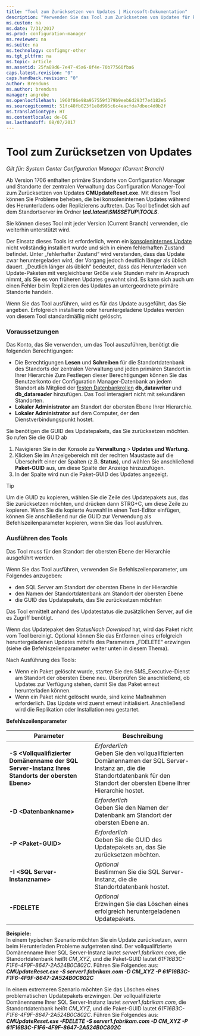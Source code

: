 ```yaml
---
title: "Tool zum Zurücksetzen von Updates | Microsoft-Dokumentation"
description: "Verwenden Sie das Tool zum Zurücksetzen von Updates für konsoleninterne Updates für System Center Configuration Manager."
ms.custom: na
ms.date: 7/31/2017
ms.prod: configuration-manager
ms.reviewer: na
ms.suite: na
ms.technology: configmgr-other
ms.tgt_pltfrm: na
ms.topic: article
ms.assetid: 25fa89d6-7e47-45a6-8f4e-70b77560fba6
caps.latest.revision: "0"
caps.handback.revision: "0"
author: Brenduns
ms.author: brenduns
manager: angrobe
ms.openlocfilehash: 1960f86e98a957559f379b9eeb6d293f7e4182e5
ms.sourcegitcommit: 51fc48fb023f1e8d995c6c4eacfda7dbec4d0b2f
ms.translationtype: HT
ms.contentlocale: de-DE
ms.lasthandoff: 08/07/2017
---
```

# <a name="update-reset-tool"></a>Tool zum Zurücksetzen von Updates

*Gilt für: System Center Configuration Manager (Current Branch)*  


Ab Version 1706 enthalten primäre Standorte von Configuration Manager und Standorte der zentralen Verwaltung das Configuration Manager-Tool zum Zurücksetzen von Updates **CMUpdateReset.exe**. Mit diesem Tool können Sie Probleme beheben, die bei konsoleninternen Updates während des Herunterladens oder Replizierens auftreten. Das Tool befindet sich auf dem Standortserver im Ordner ***\cd.latest\SMSSETUP\TOOLS***.

Sie können dieses Tool mit jeder Version (Current Branch) verwenden, die weiterhin unterstützt wird.

Der Einsatz dieses Tools ist erforderlich, wenn ein [konsoleninternes Update](/sccm/core/servers/manage/install-in-console-updates) nicht vollständig installiert wurde und sich in einem fehlerhaften Zustand befindet. Unter „fehlerhafter Zustand“ wird verstanden, dass das Update zwar heruntergeladen wird, der Vorgang jedoch deutlich länger als üblich dauert. „Deutlich länger als üblich“ bedeutet, dass das Herunterladen von Update-Paketen mit vergleichbarer Größe viele Stunden mehr in Anspruch nimmt, als Sie es von früheren Updates gewohnt sind. Es kann sich auch um einen Fehler beim Replizieren des Updates an untergeordnete primäre Standorte handeln.  

Wenn Sie das Tool ausführen, wird es für das Update ausgeführt, das Sie angeben. Erfolgreich installierte oder heruntergeladene Updates werden von diesem Tool standardmäßig nicht gelöscht.  

### <a name="prerequisites"></a>Voraussetzungen
Das Konto, das Sie verwenden, um das Tool auszuführen, benötigt die folgenden Berechtigungen:
-   Die Berechtigungen **Lesen** und **Schreiben** für die Standortdatenbank des Standorts der zentralen Verwaltung und jeden primären Standort in Ihrer Hierarchie Zum Festlegen dieser Berechtigungen können Sie das Benutzerkonto der Configuration Manager-Datenbank an jedem Standort als Mitglied der [festen Datenbankrollen](/sql/relational-databases/security/authentication-access/database-level-roles#fixed-database-roles) **db_datawriter** und **db_datareader** hinzufügen. Das Tool interagiert nicht mit sekundären Standorten.
-   **Lokaler Administrator** am Standort der obersten Ebene Ihrer Hierarchie.
-   **Lokaler Administrator** auf dem Computer, der den Dienstverbindungspunkt hostet.

Sie benötigen die GUID des Updatepakets, das Sie zurücksetzen möchten. So rufen Sie die GUID ab
  1.   Navigieren Sie in der Konsole zu **Verwaltung** > **Updates und Wartung**.
  2.   Klicken Sie im Anzeigebereich mit der rechten Maustaste auf die Überschrift einer der Spalten (z.B. **Status**), und wählen Sie anschließend **Paket-GUID** aus, um diese Spalte der Anzeige hinzuzufügen.
  3.   In der Spalte wird nun die Paket-GUID des Updates angezeigt.

> [!TIP]  
> Um die GUID zu kopieren, wählen Sie die Zeile des Updatepakets aus, das Sie zurücksetzen möchten, und drücken dann STRG+C, um diese Zeile zu kopieren. Wenn Sie die kopierte Auswahl in einen Text-Editor einfügen, können Sie anschließend nur die GUID zur Verwendung als Befehlszeilenparameter kopieren, wenn Sie das Tool ausführen.

### <a name="run-the-tool"></a>Ausführen des Tools    
Das Tool muss für den Standort der obersten Ebene der Hierarchie ausgeführt werden.

Wenn Sie das Tool ausführen, verwenden Sie Befehlszeilenparameter, um Folgendes anzugeben:
  -   den SQL Server am Standort der obersten Ebene in der Hierarchie
  -   den Namen der Standortdatenbank am Standort der obersten Ebene
  -   die GUID des Updatepakets, das Sie zurücksetzen möchten

Das Tool ermittelt anhand des Updatestatus die zusätzlichen Server, auf die es Zugriff benötigt.   

Wenn das Updatepaket den Status*Nach Download* hat, wird das Paket nicht vom Tool bereinigt. Optional können Sie das Entfernen eines erfolgreich heruntergeladenen Updates mithilfe des Parameters „FDELETE“ erzwingen (siehe die Befehlszeilenparameter weiter unten in diesem Thema).

Nach Ausführung des Tools:
-   Wenn ein Paket gelöscht wurde, starten Sie den SMS_Executive-Dienst am Standort der obersten Ebene neu. Überprüfen Sie anschließend, ob Updates zur Verfügung stehen, damit Sie das Paket erneut herunterladen können.
-   Wenn ein Paket nicht gelöscht wurde, sind keine Maßnahmen erforderlich. Das Update wird zuerst erneut initialisiert. Anschließend wird die Replikation oder Installation neu gestartet.

**Befehlszeilenparameter**  

| Parameter        |Beschreibung                 |  
|------------------|----------------------------|  
|**-S &lt;Vollqualifizierter Domänenname der SQL Server-Instanz Ihres Standorts der obersten Ebene>** | *Erforderlich* <br> Geben Sie den vollqualifizierten Domänennamen der SQL Server-Instanz an, die die Standortdatenbank für den Standort der obersten Ebene Ihrer Hierarchie hostet.    |  
| **-D &lt;Datenbankname>**                        | *Erforderlich* <br> Geben Sie den Namen der Datenbank am Standort der obersten Ebene an.  |  
| **-P &lt;Paket-GUID>**                         | *Erforderlich* <br> Geben Sie die GUID des Updatepakets an, das Sie zurücksetzen möchten.   |  
| **-I &lt;SQL Server-Instanzname>**             | *Optional* <br> Bestimmen Sie die SQL Server-Instanz, die die Standortdatenbank hostet. |
| **-FDELETE**                              | *Optional* <br> Erzwingen Sie das Löschen eines erfolgreich heruntergeladenen Updatepakets. |  
 **Beispiele:**  
 In einem typischen Szenario möchten Sie ein Update zurücksetzen, wenn beim Herunterladen Probleme aufgetreten sind. Der vollqualifizierte Domänenname Ihrer SQL Server-Instanz lautet *server1.fabrikam.com*, die Standortdatenbank heißt *CM_XYZ*, und die Paket-GUID lautet *61F16B3C-F1F6-4F9F-8647-2A524B0C802C*.  Führen Sie Folgendes aus: ***CMUpdateReset.exe -S server1.fabrikam.com -D CM_XYZ -P 61F16B3C-F1F6-4F9F-8647-2A524B0C802C***

 In einem extremeren Szenario möchten Sie das Löschen eines problematischen Updatepakets erzwingen. Der vollqualifizierte Domänenname Ihrer SQL Server-Instanz lautet *server1.fabrikam.com*, die Standortdatenbank heißt *CM_XYZ*, und die Paket-GUID lautet *61F16B3C-F1F6-4F9F-8647-2A524B0C802C*.  Führen Sie Folgendes aus: ***CMUpdateReset.exe -FDELETE -S server1.fabrikam.com -D CM_XYZ -P 61F16B3C-F1F6-4F9F-8647-2A524B0C802C***
